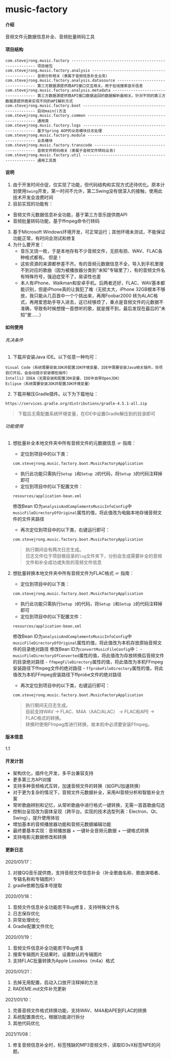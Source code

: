 # music-factory

#### 介绍
音频文件元数据信息补全、音频批量转码工具 

#### 项目结构
```
com.stevejrong.music.factory ------------------------------------------------------ 项目根包 
com.stevejrong.music.factory.analysis --------------------------------------------- 音频分析相关（隶属于音频信息补全业务） 
com.stevejrong.music.factory.analysis.datasource ---------------------------------- 第三方数据源提供商API接口交互相关。用于在线搜索音乐信息 
com.stevejrong.music.factory.analysis.metadata ------------------------------------ 第三方数据源提供商API接口数据返回的数据解析器相关。针对不同的第三方数据源提供商来实现不同的API解析方式 
com.stevejrong.music.factory.boot ------------------------------------------------- 启动main()方法 
com.stevejrong.music.factory.common ----------------------------------------------- 通用类 
com.stevejrong.music.factory.logs ------------------------------------------------- 基于Spring AOP的业务模块日志处理 
com.stevejrong.music.factory.module ----------------------------------------------- 业务模块 
com.stevejrong.music.factory.transcode -------------------------------------------- 音频文件转码相关（隶属于音频文件转码业务)  
com.stevejrong.music.factory.util ------------------------------------------------- 通用工具类 
```

#### 说明
1. 由于开发时间仓促，仅实现了功能，但代码结构和实现方式还待优化。原本计划使用```Swing```开发，第一时间不允许，第二Swing没有很深入的接触，使用此技术开发会浪费时间
2. 目前实现的功能有：
 - 音频文件元数据信息补全功能，基于第三方音乐提供商API
 - 音频批量转码功能，基于ffmpeg命令行转码
3. 基于Microsoft Windows环境开发，可正常运行；其他环境未测试，不能保证功能正常，有时间会测试和修复
4. 为什么要开发：
    - 音乐叉烧一枚，于是本地存有不少音频文件，无损有损、WAV、FLAC各种格式都有。
    但是！
    - 这些资源的来源都参差不齐。有的音频元数据信息不全，导入到手机里搜不到对应的歌曲（因为被播放器分类到“未知”专辑里了），有的音频文件名有特殊符号，强迫症受不了，易读性也差
    - 本人有iPhone、Walkman和安卓手机。后两者还好，FLAC、WAV基本都能识别，但是iPhone真的让我犯了难（无损太大，iPhone 32GB根本不够放，我只能从几百首中一个个挑出来，再用Foobar2000
    转为ALAC格式，再用爱思助手导入进去，这已经够烦了，重点是音频文件的元数据不准确，导致有时候想搜一首想听的歌，就是搜不到，最后发现在最后的“未知”里……）

#### 如何使用
###### 先决条件
1. 下载并安装Java IDE。以下任意一种均可：
```
Visual Code（系统需要安装JDK并配置JDK环境变量，IDE中需要安装Java相关插件。将项目打开后，会自动提示安装哪些插件）
IntelliJ IDEA（无需安装和配置JDK变量，IDE中自带OpenJDK）
Eclipse（系统需要安装JDK并配置JDK环境变量）
```

2. 下载并解压Gradle插件。以下为下载地址：
```
https://services.gradle.org/distributions/gradle-4.5.1-all.zip
```
> 下载后无需配置系统环境变量，在IDE中设置Gradle解压到的目录即可

###### 功能使用
1. 想批量补全本地文件夹中所有音频文件的元数据信息
☞ 指南：
    - 定位到项目中的以下类：
    ```
    com.stevejrong.music.factory.boot.MusicFactoryApplication
    ```
    - 执行此功能只需执行```Setup 1```和```Setup 2```的代码，将```Setup 3```的代码注释掉即可
    - 定位到项目中的以下配置文件：
    ```
    resources/application-bean.xml
    ```
    修改Bean ID为```analysisAndComplementsMusicInfoConfig```中```musicFileDirectoryOfOriginal```属性的值，将此值改为电脑本地存储音频文件的文件夹路径
    - 再次定位到项目中的以下类，右键运行即可：
    ```
    com.stevejrong.music.factory.boot.MusicFactoryApplication
    ```
    > 执行期间会有两次日志生成。  
    日志文件位于项目根目录的```log```文件夹下，分别会生成需要补全的音频文件和补全成功或失败的音频文件信息

2. 想批量转换本地文件夹中所有音频文件为FLAC格式
☞ 指南：
    - 定位到项目中的以下类：
    ```
    com.stevejrong.music.factory.boot.MusicFactoryApplication
    ```
    - 执行此功能只需执行```Setup 3```的代码，将```Setup 1```和```Setup 2```的代码注释掉即可
    - 定位到项目中的以下配置文件：
    ```
    resources/application-bean.xml
    ```
    修改Bean ID为```analysisAndComplementsMusicInfoConfig```中```musicFileDirectoryOfOriginal```属性的值，将此值改为本机存放原始音频文件的目录绝对路径
    修改Bean ID为```convertMusicFileConfig```中：
        - ```musicFileDirectoryOfConverted```属性的值，将此值改为存放转换后音频文件的目录绝对路径
        - ```ffmpegFileDirectory```属性的值，将此值改为本机FFmpeg安装路径下ffmpeg文件的绝对路径
        - ```ffprobeFileDirectory```属性的值，将此值改为本机FFmpeg安装路径下ffprobe文件的绝对路径
    - 再次定位到项目中的以下类，右键运行即可：
    ```
    com.stevejrong.music.factory.boot.MusicFactoryApplication
    ```
    > 执行期间无日志生成。  
      目前支持WAV -> FLAC、M4A（AAC/ALAC） -> FLAC和APE -> FLAC格式的转换。  
      转换时使用Ffmpeg库进行转换，故本机中必须要安装Ffmpeg。
                                                                                                                                                                                                                                                                                                                                                                                                                                                                                                                                                                          
#### 版本信息
1.1

#### 开发计划
- 架构优化，插件化开发，多平台兼容支持
- 更多第三方API对接
- 支持多种音频格式互转，加速音频文件的转换（如GPU加速转换）
- 对于更为复杂的情况下，音频文件元数据补全，采用AI音频分析和智能补全方案
- 常听歌曲辨别和记忆，从常听歌曲中进行格式一键转换，无需一首首歌曲勾选
- 控制台呈现改为窗体呈现（跨平台。实现的技术选型列表：Electron、Qt、Swing），提升使用体验
- 增加基本的音频播放器功能和音频元数据编辑功能
- 最终要基本实现：音频播放器 + 一键补全音频元数据 + 一键格式转换
- 支持电影元数据修改和转换

#### 更新日志
2020/01/17：
1. 对接QQ音乐提供商，支持音频文件信息补全（补全歌曲名称、歌曲演唱者、专辑名称和专辑图片）
2. gradle依赖包版本号提取

2020/01/18：
1. 音频文件信息补全功能若干Bug修复，支持特殊文件名
2. 日志保存优化
3. 异常处理优化
4. Gradle配置文件优化

2020/01/19：
1. 音频文件信息补全功能若干Bug修复
2. 搜索专辑图片无结果时，设置默认的专辑图片
3. 支持FLAC批量转换为Apple Lossless（m4a）格式

2020/01/21：
1. 去掉无用配置，启动入口放开注释掉的方法
2. RADEME.md文件补充更新

2021/01/10：
1. 完善音频文件格式转换功能，支持WAV、M4A和APE到FLAC的转换
2. 系统配置类优化，根据功能进行拆分
3. 其他代码优化

2021/11/08：
1. 修复音频信息补全时，标签残缺的MP3音频文件，读取ID3vX标签NPE的问题。